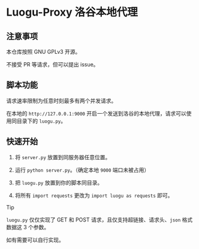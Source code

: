 # Luogu-Proxy 洛谷本地代理

## 注意事项

本仓库按照 GNU GPLv3 开源。

不接受 PR 等请求，但可以提出 issue。

## 脚本功能

请求速率限制为任意时刻最多有两个并发请求。

在本地的 `http://127.0.0.1:9000` 开启一个发送到洛谷的本地代理，请求可以使用同目录下的 `luogu.py`。

## 快速开始

1. 将 `server.py` 放置到同服务器任意位置。

2. 运行 `python server.py`。（确定本地 `9000` 端口未被占用）

3. 把 `luogu.py` 放置到你的脚本同目录。

4. 将所有 `import requests` 更改为 `import luogu as requests` 即可。

> [!TIP]
>
> `luogu.py` 仅仅实现了 GET 和 POST 请求，且仅支持超链接、请求头、`json` 格式数据这 $3$ 个参数。
>
> 如有需要可以自行实现。